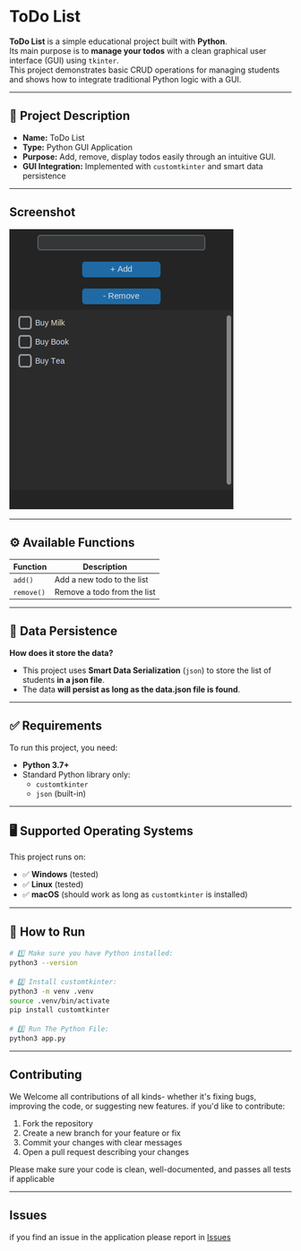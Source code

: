 # ToDo List

**ToDo List** is a simple educational project built with **Python**.  
Its main purpose is to **manage your todos** with a clean graphical user interface (GUI) using `tkinter`.  
This project demonstrates basic CRUD operations for managing students and shows how to integrate traditional Python logic with a GUI.

---

## 📌 Project Description

- **Name:** ToDo List
- **Type:** Python GUI Application
- **Purpose:** Add, remove, display todos easily through an intuitive GUI.
- **GUI Integration:** Implemented with `customtkinter` and smart data persistence

---

## Screenshot

![screenshot](screenshot.jpg)

---

## ⚙️ Available Functions

| Function   | Description                 |
| ---------- | --------------------------- |
| `add()`    | Add a new todo to the list  |
| `remove()` | Remove a todo from the list |

---

## 💾 Data Persistence

**How does it store the data?**

- This project uses **Smart Data Serialization** (`json`) to store the list of students **in a json file**.
- The data **will persist as long as the data.json file is found**.

---

## ✅ Requirements

To run this project, you need:

- **Python 3.7+**
- Standard Python library only:
  - `customtkinter`
  - `json` (built-in)

---

## 🖥️ Supported Operating Systems

This project runs on:

- ✅ **Windows** (tested)
- ✅ **Linux** (tested)
- ✅ **macOS** (should work as long as `customtkinter` is installed)

---

## 🚀 How to Run

```bash
# 1️⃣ Make sure you have Python installed:
python3 --version

# 2️⃣ Install customtkinter:
python3 -m venv .venv
source .venv/bin/activate
pip install customtkinter

# 3️⃣️ Run The Python File:
python3 app.py
```

---

## Contributing

We Welcome all contributions of all kinds- whether it's fixing bugs, improving the code, or suggesting new features.
if you'd like to contribute:

1. Fork the repository
2. Create a new branch for your feature or fix
3. Commit your changes with clear messages
4. Open a pull request describing your changes

Please make sure your code is clean, well-documented, and passes all tests if applicable

---

## Issues

if you find an issue in the application please report in [Issues](https://github.com/codey260/todo-list/issues)
